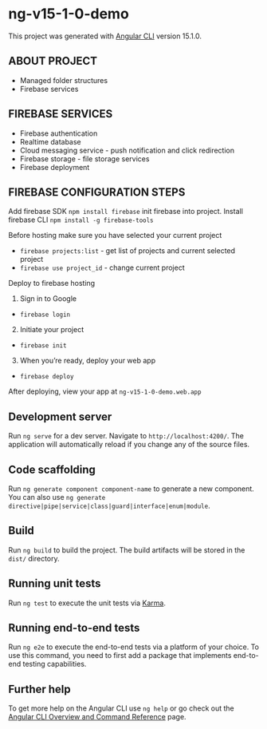 # ng-v15-1-0-demo

This project was generated with [Angular CLI](https://github.com/angular/angular-cli) version 15.1.0.

## ABOUT PROJECT

- Managed folder structures
- Firebase services

## FIREBASE SERVICES

- Firebase authentication
- Realtime database
- Cloud messaging service - push notification and click redirection
- Firebase storage - file storage services
- Firebase deployment

## FIREBASE CONFIGURATION STEPS

Add firebase SDK `npm install firebase` init firebase into project.
Install firebase CLI `npm install -g firebase-tools`

Before hosting make sure you have selected your current project

- `firebase projects:list` - get list of projects and current selected project
- `firebase use project_id` - change current project

Deploy to firebase hosting

1. Sign in to Google

- `firebase login`

2. Initiate your project

- `firebase init`

3. When you’re ready, deploy your web app

- `firebase deploy`

After deploying, view your app at `ng-v15-1-0-demo.web.app`

## Development server

Run `ng serve` for a dev server. Navigate to `http://localhost:4200/`. The application will automatically reload if you change any of the source files.

## Code scaffolding

Run `ng generate component component-name` to generate a new component. You can also use `ng generate directive|pipe|service|class|guard|interface|enum|module`.

## Build

Run `ng build` to build the project. The build artifacts will be stored in the `dist/` directory.

## Running unit tests

Run `ng test` to execute the unit tests via [Karma](https://karma-runner.github.io).

## Running end-to-end tests

Run `ng e2e` to execute the end-to-end tests via a platform of your choice. To use this command, you need to first add a package that implements end-to-end testing capabilities.

## Further help

To get more help on the Angular CLI use `ng help` or go check out the [Angular CLI Overview and Command Reference](https://angular.io/cli) page.
